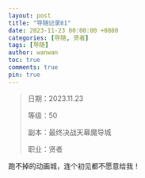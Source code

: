 ```yaml
---
layout: post
title: "导随记录81"
date: 2023-11-23 00:00:00 +0800
categories: [导随, 贤者]
tags: [导随]
author: wanwan
toc: true
comments: true
pin: true
---
```

> 日期：2023.11.23
>
> 等级：50
>
> 副本：最终决战天幕魔导城
>
> 职业：贤者

跑不掉的动画城，连个初见都不愿意给我！